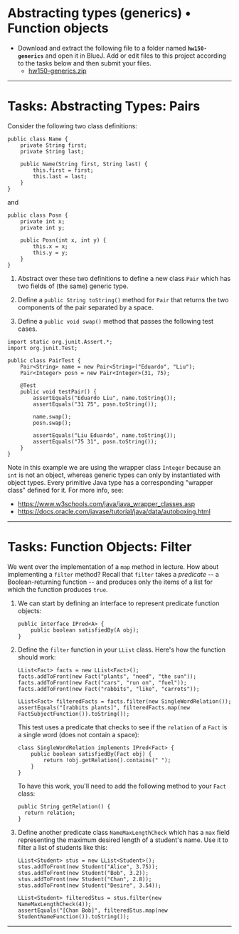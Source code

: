 # Abstracting types (generics) • Function objects

- Download and extract the following file to a folder named **`hw150-generics`** and open it in BlueJ. Add or edit files to this project according to the tasks below and then submit your files.
    - [hw150-generics.zip](./hw150-generics.zip)

---

# Tasks: Abstracting Types: Pairs

Consider the following two class definitions:

```
public class Name {
    private String first;
    private String last;

    public Name(String first, String last) {
        this.first = first;
        this.last = last;
    }
}
```

and

```
public class Posn {
    private int x;
    private int y;

    public Posn(int x, int y) {
        this.x = x;
        this.y = y;
    }
}
```

1. Abstract over these two definitions to define a new class `Pair` which has two fields of (the same) generic type.

2. Define a `public String toString()` method for `Pair` that returns the two components of the pair separated by a space.
   
3. Define a `public void swap()` method that passes the following test cases.



```
import static org.junit.Assert.*;
import org.junit.Test;

public class PairTest {
    Pair<String> name = new Pair<String>("Eduardo", "Liu");
    Pair<Integer> posn = new Pair<Integer>(31, 75);

    @Test 
    public void testPair() {
        assertEquals("Eduardo Liu", name.toString());
        assertEquals("31 75", posn.toString());

        name.swap();
        posn.swap();

        assertEquals("Liu Eduardo", name.toString());
        assertEquals("75 31", posn.toString());
    }
}
```

Note in this example we are using the wrapper class `Integer` because an `int` is not an object, whereas generic types can only by instantiated with object types. Every primitive Java type has a corresponding "wrapper class" defined for it. For more info, see:

- https://www.w3schools.com/java/java_wrapper_classes.asp
- https://docs.oracle.com/javase/tutorial/java/data/autoboxing.html


---

# Tasks: Function Objects: Filter

We went over the implementation of a `map` method in lecture. How about implementing a `filter` method? Recall that `filter` takes a *predicate* -- a Boolean-returning function -- and produces only the items of a list for which the function produces `true`. 

1. We can start by defining an interface to represent predicate function objects:

    ```
    public interface IPred<A> {
        public boolean satisfiedBy(A obj);
    }
    ```

2. Define the `filter` function in your `LList` class. Here's how the  function should work:

    ```
    LList<Fact> facts = new LList<Fact>();
    facts.addToFront(new Fact("plants", "need", "the sun"));
    facts.addToFront(new Fact("cars", "run on", "fuel"));
    facts.addToFront(new Fact("rabbits", "like", "carrots"));

    LList<Fact> filteredFacts = facts.filter(new SingleWordRelation());
    assertEquals("[rabbits plants]", filteredFacts.map(new FactSubjectFunction()).toString());

    ```

    This test uses a predicate that checks to see if the `relation` of a `Fact` is a single word (does not contain a space):

    ```
    class SingleWordRelation implements IPred<Fact> {
        public boolean satisfiedBy(Fact obj) {
            return !obj.getRelation().contains(" ");
        }
    }
    ```

    To have this work, you'll need to add the following method to your `Fact` class:

    ```
    public String getRelation() {
      return relation;
    }
    ```

3. Define another predicate class `NameMaxLengthCheck` which has a `max` field representing the maximum desired length of a student's name. Use it to filter a list of students like this:

    ```
    LList<Student> stus = new LList<Student>();
    stus.addToFront(new Student("Alice", 3.75));
    stus.addToFront(new Student("Bob", 3.2));
    stus.addToFront(new Student("Chan", 2.8));
    stus.addToFront(new Student("Desire", 3.54));

    LList<Student> filteredStus = stus.filter(new NameMaxLengthCheck(4));
    assertEquals("[Chan Bob]", filteredStus.map(new StudentNameFunction()).toString());
    ```

---

